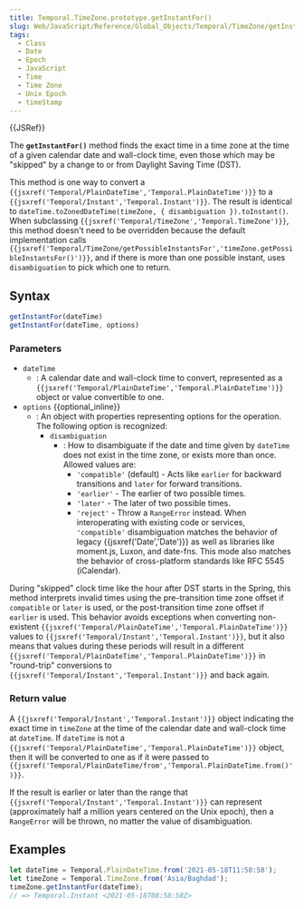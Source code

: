 ```yaml
---
title: Temporal.TimeZone.prototype.getInstantFor()
slug: Web/JavaScript/Reference/Global_Objects/Temporal/TimeZone/getInstantFor
tags:
  - Class
  - Date
  - Epoch
  - JavaScript
  - Time
  - Time Zone
  - Unix Epoch
  - timeStamp
---
```

{{JSRef}}

<p class="summary"><span class="seoSummary">The <strong><code>getInstantFor()</code></strong> method finds the exact time in a time zone at the time of a given calendar date and wall-clock time, even those which may be "skipped" by a change to or from Daylight Saving Time (DST).</span></p>

This method is one way to convert a
`{{jsxref('Temporal/PlainDateTime','Temporal.PlainDateTime')}}`
to a `{{jsxref('Temporal/Instant','Temporal.Instant')}}`. The
result is identical to
`dateTime.toZonedDateTime(timeZone, { disambiguation }).toInstant()`. When
subclassing
`{{jsxref('Temporal/TimeZone','Temporal.TimeZone')}}`, this
method doesn't need to be overridden because the default implementation calls
`{{jsxref('Temporal/TimeZone/getPossibleInstantsFor','timeZone.getPossibleInstantsFor()')}}`,
and if there is more than one possible instant, uses `disambiguation` to pick
which one to return.

## Syntax

```js
getInstantFor(dateTime)
getInstantFor(dateTime, options)
```

### Parameters

- `dateTime`
  - : A calendar date and wall-clock time to convert, represented as a
    `{{jsxref('Temporal/PlainDateTime','Temporal.PlainDateTime')}}`
    object or value convertible to one.
- `options` {{optional_inline}}
  - : An object with properties representing options for the operation. The
    following option is recognized:
    - `disambiguation`
      - : How to disambiguate if the date and time given by `dateTime` does not
        exist in the time zone, or exists more than once. Allowed values are:
        - `'compatible'` (default) - Acts like `earlier` for backward
          transitions and `later` for forward transitions.
        - `'earlier'` - The earlier of two possible times.
        - `'later'` - The later of two possible times.
        - `'reject'` - Throw a `RangeError` instead. When interoperating with
          existing code or services, `'compatible'` disambiguation matches the
          behavior of legacy {{jsxref('Date','Date')}} as well as
          libraries like moment.js, Luxon, and date-fns. This mode also matches
          the behavior of cross-platform standards like RFC 5545 (iCalendar).

During "skipped" clock time like the hour after DST starts in the Spring, this
method interprets invalid times using the pre-transition time zone offset if
`compatible` or `later` is used, or the post-transition time zone offset if
`earlier` is used. This behavior avoids exceptions when converting non-existent
`{{jsxref('Temporal/PlainDateTime','Temporal.PlainDateTime')}}`
values to `{{jsxref('Temporal/Instant','Temporal.Instant')}}`,
but it also means that values during these periods will result in a different
`{{jsxref('Temporal/PlainDateTime','Temporal.PlainDateTime')}}`
in "round-trip" conversions to
`{{jsxref('Temporal/Instant','Temporal.Instant')}}` and back
again.

### Return value

A `{{jsxref('Temporal/Instant','Temporal.Instant')}}` object
indicating the exact time in `timeZone` at the time of the calendar date and
wall-clock time at `dateTime`. If `dateTime` is not a
`{{jsxref('Temporal/PlainDateTime','Temporal.PlainDateTime')}}`
object, then it will be converted to one as if it were passed to
`{{jsxref('Temporal/PlainDateTime/from','Temporal.PlainDateTime.from()')}}`.

If the result is earlier or later than the range that
`{{jsxref('Temporal/Instant','Temporal.Instant')}}` can represent
(approximately half a million years centered on the Unix epoch), then a
`RangeError` will be thrown, no matter the value of disambiguation.

## Examples

```js
let dateTime = Temporal.PlainDateTime.from('2021-05-18T11:58:58');
let timeZone = Temporal.TimeZone.from('Asia/Baghdad');
timeZone.getInstantFor(dateTime);
// => Temporal.Instant <2021-05-18T08:58:58Z>
```
